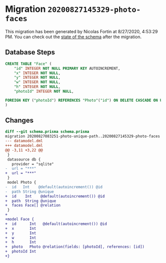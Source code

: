# Migration `20200827145329-photo-faces`

This migration has been generated by Nicolas Fortin at 8/27/2020, 4:53:29 PM.
You can check out the [state of the schema](./schema.prisma) after the migration.

## Database Steps

```sql
CREATE TABLE "Face" (
    "id" INTEGER NOT NULL PRIMARY KEY AUTOINCREMENT,
    "x" INTEGER NOT NULL,
    "y" INTEGER NOT NULL,
    "w" INTEGER NOT NULL,
    "h" INTEGER NOT NULL,
    "photoId" INTEGER NOT NULL,

FOREIGN KEY ("photoId") REFERENCES "Photo"("id") ON DELETE CASCADE ON UPDATE CASCADE
)
```

## Changes

```diff
diff --git schema.prisma schema.prisma
migration 20200827083251-photo-unique-path..20200827145329-photo-faces
--- datamodel.dml
+++ datamodel.dml
@@ -3,11 +3,22 @@
 }
 datasource db {
   provider = "sqlite"
-  url = "***"
+  url = "***"
 }
 model Photo {
-  id   Int    @default(autoincrement()) @id
-  path String @unique
+  id    Int    @default(autoincrement()) @id
+  path  String @unique
+  faces Face[] @relation
 }
+
+model Face {
+  id      Int   @default(autoincrement()) @id
+  x       Int
+  y       Int
+  w       Int
+  h       Int
+  photo   Photo @relation(fields: [photoId], references: [id])
+  photoId Int
+}
```


